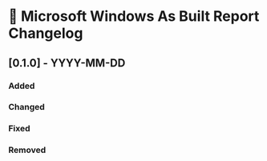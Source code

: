# :arrows_counterclockwise: Microsoft Windows As Built Report Changelog

## [0.1.0] - YYYY-MM-DD

### Added

### Changed

### Fixed

### Removed
